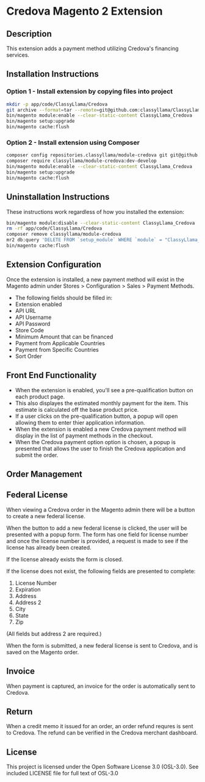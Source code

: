 # Credova Magento 2 Extension

## Description

This extension adds a payment method utilizing Credova's financing services.

## Installation Instructions

### Option 1 - Install extension by copying files into project

```bash
mkdir -p app/code/ClassyLlama/Credova
git archive --format=tar --remote=git@github.com:classyllama/ClassyLlama_Credova.git master | tar xf - -C app/code/ClassyLlama/Credova/
bin/magento module:enable --clear-static-content ClassyLlama_Credova
bin/magento setup:upgrade
bin/magento cache:flush
```

### Option 2 - Install extension using Composer

```bash
composer config repositories.classyllama/module-credova git git@github.com:classyllama/ClassyLlama_Credova.git
composer require classyllama/module-credova:dev-develop
bin/magento module:enable --clear-static-content ClassyLlama_Credova
bin/magento setup:upgrade
bin/magento cache:flush
```

## Uninstallation Instructions

These instructions work regardless of how you installed the extension:

```bash
bin/magento module:disable --clear-static-content ClassyLlama_Credova
rm -rf app/code/ClassyLlama/Credova
composer remove classyllama/module-credova
mr2 db:query 'DELETE FROM `setup_module` WHERE `module` = "ClassyLlama_Credova"'
bin/magento cache:flush
```

## Extension Configuration

Once  the extension is installed, a new payment method will exist in the  Magento admin under Stores > Configuration > Sales > Payment  Methods.

* The following fields should be filled in:
* Extension enabled
* API URL
* API Username
* API Password
* Store Code
* Minimum Amount that can be financed
* Payment from Applicable Countries
* Payment from Specific Countries
* Sort Order

## Front End Functionality

* When the extension is enabled, you'll see a pre-qualification button on each product page.
* This also displayes the estimated monthly payment for the item. This estimate is calculated off the base product price.
* If a user clicks on the pre-qualification button, a popup will open allowing them to enter thier application information.
* When the extension is enabled a new Credova payment method will display in the list of payment methods in the checkout.
* When  the Credova payment option option is chosen, a popup is presented that  allows the user to finish the Credova application and submit the order.

## Order Management

## Federal License

When viewing a Credova order in the Magento admin there will be a button to create a new federal license.

When  the button to add a new federal license is clicked, the user will be  presented with a popup form. The form has one field for license number  and once the license number is provided, a request is made to see if the  license has already been created.

If the license already exists the form is closed.

If the license does not exist, the following fields are presented to complete:

1. License Number
2. Expiration
3. Address
4. Address 2
5. City
6. State
7. Zip

(All fields but address 2 are required.)

When the form is submitted, a new federal license is sent to Credova, and is saved on the Magento order.

## Invoice

When payment is captured, an invoice for the order is automatically sent to Credova.

## Return

When  a credit memo it issued for an order, an order refund requres is sent  to Credova. The refund can be verified in the Credova merchant  dashboard.

## License

This project is licensed under the Open Software License 3.0 (OSL-3.0). See included LICENSE file for full text of OSL-3.0
